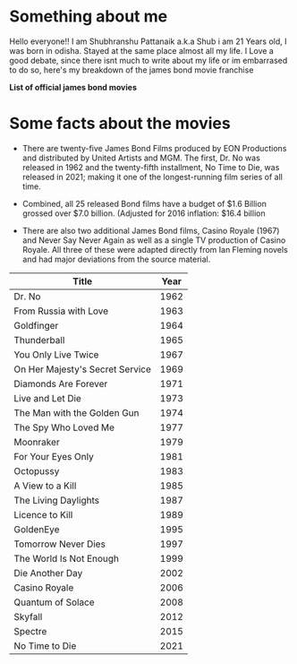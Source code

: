 # Something about me
Hello everyone!!
I am Shubhranshu Pattanaik a.k.a Shub 
i am 21 Years old, I was born in odisha.
Stayed at the same place almost all my life.
I Love a good debate, since there isnt much to write about my life or im embarrased to do so,
here's my breakdown of the james bond movie franchise 

**List of official james bond movies**

# Some facts about the movies
* There are twenty-five James Bond Films produced by EON Productions and distributed by United Artists and MGM. The first, Dr. No was released in 1962 and the twenty-fifth installment, No Time to Die, was released in 2021; making it one of the longest-running film series of all time.

* Combined, all 25 released Bond films have a budget of  $1.6 Billion  grossed over $7.0 billion. (Adjusted for 2016 inflation: $16.4 billion

* There are also two additional James Bond films, Casino Royale (1967) and Never Say Never Again as well as a single TV production of Casino Royale. All three of these were adapted directly from Ian Fleming novels and had major deviations from the source material.



| Title                            | Year |
|----------------------------------|------|
| Dr. No                           | 1962 |
| From Russia with Love            | 1963 |
| Goldfinger                       | 1964 |
| Thunderball                      | 1965 |
| You Only Live Twice              | 1967 |
| On Her Majesty's Secret Service | 1969 |
| Diamonds Are Forever             | 1971 |
| Live and Let Die                 | 1973 |
| The Man with the Golden Gun      | 1974 |
| The Spy Who Loved Me             | 1977 |
| Moonraker                        | 1979 |
| For Your Eyes Only               | 1981 |
| Octopussy                        | 1983 |
| A View to a Kill                 | 1985 |
| The Living Daylights             | 1987 |
| Licence to Kill                  | 1989 |
| GoldenEye                        | 1995 |
| Tomorrow Never Dies              | 1997 |
| The World Is Not Enough          | 1999 |
| Die Another Day                  | 2002 |
| Casino Royale                    | 2006 |
| Quantum of Solace                | 2008 |
| Skyfall                          | 2012 |
| Spectre                          | 2015 |
| No Time to Die                   | 2021 |
